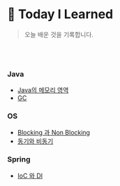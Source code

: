 # 🦥 Today I Learned
> 오늘 배운 것을 기록합니다.
<br>
<br>


### Java
- [Java의 메모리 영역](/Java/Java_메모리_영역.md)
- [GC](/Java/GC.md)

### OS
- [Blocking 과 Non Blocking](/OS/Blocking&Non_Blocking.md)
- [동기와 비동기](/OS/Synchronous&Asynchronous.md)

### Spring
- [IoC 와 DI](/Spring/IoC_DI.md)
